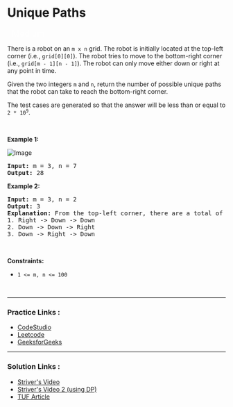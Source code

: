 
<!-- Heading -->
<h1>Unique Paths</h1>


<p style="color : rgba(255, 255, 255, 0.65);padding-bottom: 0.25rem; padding-top: 0.25rem;    padding-left: 0.625rem; padding-right: 0.625rem; display:inline; font-size: 1.25rem">Medium</p>

<br>

<!-- Problem Statement -->
There is a robot on an <code>m x n</code> grid. The robot is initially located at the top-left corner (i.e., <code>grid[0][0]</code>). The robot tries to move to the bottom-right corner (i.e., <code>grid[m - 1][n - 1]</code>). The robot can only move either down or right at any point in time.

Given the two integers <code>m</code> and <code>n</code>, return the number of possible unique paths that the robot can take to reach the bottom-right corner.

The test cases are generated so that the answer will be less than or equal to <code>2 * 10<sup>9</sup></code>.

<!-- line break -->
<p>&nbsp</p>


<!-- example 1 -->
<strong>Example 1:</strong>

![Image](https://assets.leetcode.com/uploads/2018/10/22/robot_maze.png)

<pre>
<strong>Input:</strong> m = 3, n = 7
<strong>Output:</strong> 28
</pre>

<!-- example 2 -->
<strong>Example 2:</strong>

<pre>
<strong>Input:</strong> m = 3, n = 2
<strong>Output:</strong> 3
<strong>Explanation:</strong> From the top-left corner, there are a total of 3 ways to reach the bottom-right corner:
1. Right -> Down -> Down
2. Down -> Down -> Right
3. Down -> Right -> Down
</pre>


<!-- line break -->
<p>&nbsp</p>


<!-- constraints -->
<strong>Constraints:</strong>
- <p><code>1 <= m, n <= 100</code></p>


<!-- line break -->
<p>&nbsp</p>

<!-- horizontal rule -->
<hr>


<!-- Practice Link -->
<h3> Practice Links : </h3>

- [CodeStudio](https://www.codingninjas.com/codestudio/problems/total-unique-paths_1081470)
- [Leetcode](https://leetcode.com/problems/unique-paths/)
- [GeeksforGeeks](https://practice.geeksforgeeks.org/problems/number-of-unique-paths5339/1)

<hr>

<!-- Resources -->
<h3> Solution Links : </h3>

- [Striver's Video](https://www.youtube.com/watch?v=t_f0nwwdg5o)
- [Striver's Video 2 (using DP)](https://youtu.be/sdE0A2Oxofw)
- [TUF Article](https://takeuforward.org/data-structure/grid-unique-paths-count-paths-from-left-top-to-the-right-bottom-of-a-matrix/)